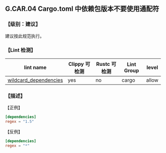## G.CAR.04   Cargo.toml  中依赖包版本不要使用通配符

### 【级别：建议】

建议按此规范执行。

### 【Lint 检测】

| lint name                                                    | Clippy 可检测 | Rustc 可检测 | Lint Group | level |
| ------------------------------------------------------------ | ------------- | ------------ | ---------- | ----- |
| [wildcard_dependencies](https://rust-lang.github.io/rust-clippy/master/#wildcard_dependencies) | yes           | no           | cargo      | allow |

### 【描述】

【正例】

```toml
[dependencies]
regex = "1.5"
```

【反例】

```toml
[dependencies]
regex = "*"
```
